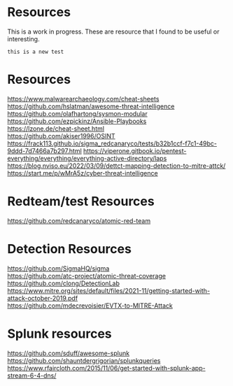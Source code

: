 # Resources
This is a work in progress. These are resource that I found to be useful or interesting. <br />

```
this is a new test
```
# Resources
https://www.malwarearchaeology.com/cheat-sheets<br />
https://github.com/hslatman/awesome-threat-intelligence<br />
https://github.com/olafhartong/sysmon-modular<br />
https://github.com/ezpickinz/Ansible-Playbooks<br />
https://lzone.de/cheat-sheet.html<br />
https://github.com/akiser1996/OSINT<br />
https://frack113.github.io/sigma_redcanaryco/tests/b32b1ccf-f7c1-49bc-9ddd-7d7466a7b297.html
https://viperone.gitbook.io/pentest-everything/everything/everything-active-directory/laps
https://blog.nviso.eu/2022/03/09/dettct-mapping-detection-to-mitre-attck/
https://start.me/p/wMrA5z/cyber-threat-intelligence

# Redteam/test Resources
https://github.com/redcanaryco/atomic-red-team

# Detection Resources
https://github.com/SigmaHQ/sigma <br />
https://github.com/atc-project/atomic-threat-coverage <br />
https://github.com/clong/DetectionLab <br />
https://www.mitre.org/sites/default/files/2021-11/getting-started-with-attack-october-2019.pdf <br />
https://github.com/mdecrevoisier/EVTX-to-MITRE-Attack <br />

# Splunk resources
https://github.com/sduff/awesome-splunk <br />
https://github.com/shauntdergrigorian/splunkqueries <br />
https://www.rfaircloth.com/2015/11/06/get-started-with-splunk-app-stream-6-4-dns/<br />
